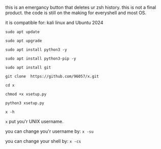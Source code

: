 this is an emergancy button that deletes ur zsh history. this is not a final product. the code is still on the making for everyshell and most OS.

it is compatible for:
kali linux and Ubuntu 2024

```sudo apt update```

```sudo apt upgrade```

```sudo apt install python3 -y```

```sudo apt install python3-pip -y```

```sudo apt install git```

```git clone  https://github.com/96057/x.git```

```cd x```

```chmod +x xsetup.py```

```python3 xsetup.py```

```x -h```

```x```
put you'r UNIX username.

you can change you'r username by:
```x -su```

you can change your shell by:
```x -cs```
